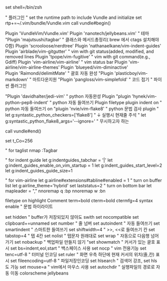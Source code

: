 
set shell=/bin/zsh

" 플러그인
" set the runtime path to include Vundle and initialize
set rtp+=~/.vim/bundle/Vundle.vim
call vundle#begin()

Plugin 'VundleVim/Vundle.vim'
Plugin 'nanotech/jellybeans.vim' " 테마
"Plugin 'majutsushi/tagbar'      " 클래스와 메서드총정리( brew 에서 ctags 설치해야O함)
Plugin 'scrooloose/nerdtree'
Plugin 'nathanaelkane/vim-indent-guides'
Plugin 'airblade/vim-gitgutter' " vim with git status(added, modified, and removed lines
Plugin 'tpope/vim-fugitive' " vim with git command(e.g., Gdiff)
Plugin 'vim-airline/vim-airline' " vim status bar
Plugin 'vim-airline/vim-airline-themes'
Plugin 'blueyed/vim-diminactive'  
Plugin 'Raimondi/delimitMate'   " 괄호 자동 완성
"Plugin 'plasticboy/vim-markdown' " 마트다운지원
"Plugin 'pangloss/vim-simplefold' " 코드 접기
" 파이썬 플러그인

"Plugin 'davidhalter/jedi-vim'   " python 자동완성 Plugin
"plugin 'hynek/vim-python-pep8-indent'   " python 자동 들여쓰기 Plugin
filetype plugin indent on               " python 자동 들여쓰기 on
"plugin 'nvie/vim-flake8'                " python 문법 검사 plugin
" let g:syntastic_python_checkers=['flake8']        " ↓ 실행시 현재줄 주석
" let g:syntastic_python_flake8_args='--ignore='    " 무시하고자 하는

call vundle#end()    

set t_Co=256

" for taglist
nmap <F8> :Tagbar<CR>  

" for indent guide
let g:indentguides_tabchar = '|'
let g:indent_guides_enable_on_vim_startup = 1
let g:indent_guides_start_level=2
let g:indent_guides_guide_size=1

" for vim-airline
let g:airline#extensions#tabline#enabled = 1 " turn on buffer list
let g:airline_theme='hybrid'
set laststatus=2 " turn on bottom bar
let mapleader = ","
nnoremap <leader>q :bp<CR>
nnoremap <leader>w :bn<CR>

filetype on
highlight Comment term=bold cterm=bold ctermfg=4
syntax enable           " 문법 하이라이트


set hidden      " buffer가 저장되있지 않아도 swith
set nocompatible
set clipboard+=unnamed
set number      " 줄 넘버
set autoindent         " 자동 들여쓰기
set smartindent     " 스마트한 들여쓰기
set shiftwidth=4    " >>, <<로 들여쓰기 칸
set tabstop=4       " 탭 4칸
set nolist      " 탭문자 원래대로
set wrap        " 자동으로 다음행 넘어가기
set nobackup        " 백업파일 만들지 않기
"set showmatch       " 커서가 있는 괄호 표시
set bs=indent,eol,start            " 백스페이스 사용
set nocp            " vim 전용기능
set tenc=utf-8      " 터미널 인코딩
set ruler               " 화면 우측 하단에 현재 커서의 위치(줄,칸) 표시
set fileencoding=utf-8  " 파일저장인코딩
set hlsearch            " 검색어 강조, set hls 도 가능
set mouse=a     " vim에서 마우스 사용
set autochdir       " 실행파일의 경로로 자동 이동
colorscheme jellybeans 
